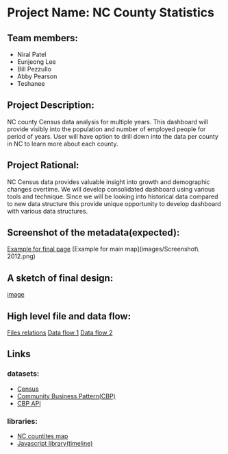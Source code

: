 # Project Name: NC County Statistics

## Team members: 
* Niral Patel
* Eunjeong Lee
* Bill Pezzullo
* Abby Pearson
* Teshanee

## Project Description:
NC county Census data analysis for multiple years.  This dashboard will provide visibly into the population and number of employed people for period of years.  User will have option to drill down into the data per county in NC to learn more about each county.  

## Project Rational:
NC Census data provides valuable insight into growth and demographic changes overtime. We will develop consolidated dashboard using various tools and technique.  Since we will be looking into historical data compared to new data structure this provide unique opportunity to develop dashboard with various data structures. 

## Screenshot of the metadata(expected):
[Example for final page](images/metadata_example.png)
[Example for main map](images/Screenshot\ 2012.png)

## A sketch of final design: 
[image](images/sketch_final_design.png)

## High level file and data flow:
[Files relations](images/files_data1.png)
[Data flow 1](images/files_data2.png)
[Data flow 2](images/files_data3.png)

## Links
### datasets:
* [Census](https://api.census.gov/)
* [Community Business Pattern(CBP)](https://www.census.gov/programs-surveys/cbp.html)
* [CBP API](https://www.census.gov/data/developers/data-sets/cbp-nonemp-zbp/cbp-api.html)

### libraries:
* [NC countites map](https://opendata.arcgis.com/datasets/d192da4d0ac249fa9584109b1d626286_0.geojson)
* [Javascript library(timeline)]()



